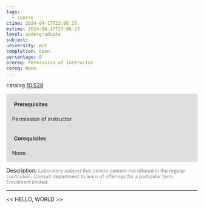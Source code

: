```yaml
---
tags:
  - course
ctime: 2024-04-17T23:06:23
mstime: 2024-04-17T23:06:23
level: undergraduate
subject: 
university: mit
completion: open
percentage: 0
prereq: Permission of instructor
coreq: None.
---
```


catalog [10.S28](http://student.mit.edu/catalog/m10b.html#10.S28)

<span style="display: block; padding: 15px; background-color: rgb(100, 100, 100, 0.2);"><font id="m_prereq478_0" style="display: block; font-family: Arial, sans-serif; font-weight: bold; padding: 5px">Prerequisites</font><br><span id="prereq478_0">Permission of instructor</span></span>
<span style="display: block; padding: 15px; background-color: rgb(100, 100, 100, 0.2);"><font id="m_coreq478_0" style="display: block; font-family: Arial, sans-serif; font-weight: bold; padding: 5px">Corequisites</font><br><span id="coreq478_0">None.</span></span>

<font style="">Description:</font>
<font style="color: grey; font-size: 0.8rem;">Laboratory subject that covers content not offered in the regular curriculum. Consult department to learn of offerings for a particular term. Enrollment limited.</font>



---

<< HELLO, WORLD >>
